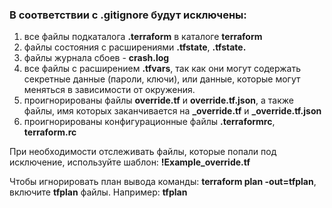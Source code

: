 ### В соответствии с .gitignore будут исключены:
 1. все файлы подкаталога **.terraform** в каталоге **terraform** 
 2. файлы состояния с расширениями **.tfstate**, **.tfstate.**
 3. файлы журнала сбоев - **crash.log**
 4. все файлы с расширением **.tfvars**, так как они могут содержать секретные данные (пароли, ключи), или данные, которые могут меняться в зависимости от окружения.
 5. проигнорированы файлы **override.tf** и **override.tf.json**, а также файлы, имя которых заканчивается на **_override.tf** и **_override.tf.json**
 6. проигнорированы конфигурационные файлы **.terraformrc**, **terraform.rc**
    
 При необходимости отслеживать файлы, которые попали под исключение, используйте шаблон:
 **!Example_override.tf** 

 Чтобы игнорировать план вывода команды: **terraform plan -out=tfplan**, включите **tfplan** файлы. 
 Например: **tfplan**



